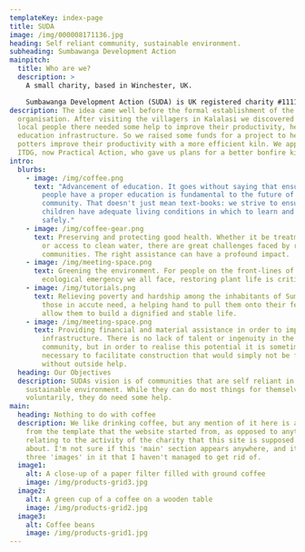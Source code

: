 ```yaml
---
templateKey: index-page
title: SUDA
image: /img/000008171136.jpg
heading: Self reliant community, sustainable environment.
subheading: Sumbawanga Development Action
mainpitch:
  title: Who are we?
  description: >
    A small charity, based in Winchester, UK.

    Sumbawanga Development Action (SUDA) is UK registered charity #1111900 – since 2005.
description: The idea came well before the formal establishment of the
  organisation. After visiting the villagers in Kalalasi we discovered that
  local people there needed some help to improve their productivity, health and
  education infrastructure. So we raised some funds for a project to help women
  potters improve their productivity with a more efficient kiln. We approached
  ITDG, now Practical Action, who gave us plans for a better bonfire kiln.
intro:
  blurbs:
    - image: /img/coffee.png
      text: "Advancement of education. It goes without saying that ensuring young
        people have a proper education is fundamental to the future of the
        community. That doesn't just mean text-books: we strive to ensure that
        children have adequate living conditions in which to learn and grow
        safely."
    - image: /img/coffee-gear.png
      text: Preserving and protecting good health. Whether it be treatment of illness
        or access to clean water, there are great challenges faced by rural
        communities. The right assistance can have a profound impact.
    - image: /img/meeting-space.png
      text: Greening the environment. For people on the front-lines of the climate and
        ecological emergency we all face, restoring plant life is critical.
    - image: /img/tutorials.png
      text: Relieving poverty and hardship among the inhabitants of Sumbawanga. For
        those in accute need, a helping hand to pull them onto their feet can
        allow them to build a dignified and stable life.
    - image: /img/meeting-space.png
      text: Providing financial and material assistance in order to improve
        infrastructure. There is no lack of talent or ingenuity in the
        community, but in order to realise this potential it is sometimes
        necessary to facilitate construction that would simply not be feasible
        without outside help.
  heading: Our Objectives
  description: SUDAs vision is of communities that are self reliant in a
    sustainable environment. While they can do most things for themselves
    voluntarily, they do need some help.
main:
  heading: Nothing to do with coffee
  description: We like drinking coffee, but any mention of it here is a hold-over
    from the template that the website started from, as opposed to anything
    relating to the activity of the charity that this site is supposed to be
    about. I'm not sure if this 'main' section appears anywhere, and it has
    three 'images' in it that I haven't managed to get rid of.
  image1:
    alt: A close-up of a paper filter filled with ground coffee
    image: /img/products-grid3.jpg
  image2:
    alt: A green cup of a coffee on a wooden table
    image: /img/products-grid2.jpg
  image3:
    alt: Coffee beans
    image: /img/products-grid1.jpg
---
```

